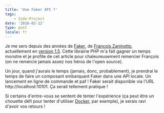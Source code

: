 ```yaml
---
title: 'Une Faker API ?'
tags:
    - Side-Project
date: '2016-02-12'
type: post
locale: fr
---
```


Je me sers depuis des années de <span lang="en">[Faker](https://github.com/fzaninotto/Faker)</span>, de [Francois Zaninotto](https://twitter.com/francoisz), actuellement en [version 1.5](http://www.redotheweb.com/2015/05/29/faker-15-is-released.html '"Faker 1.5 is released", RedoTheWeb'). Cette librairie PHP m'a fait gagner un temps monstre et je profite de cet article pour chaleureusement remercier François (on ne remercie jamais assez nos héros de l'<span lang="en">open source</span>).

Un jour, quand j'aurais le temps (jamais, donc, probablement), je prendrai le temps de faire un composant embarquant <span lang="en">Faker</span> dans une API locale. Un lancement en ligne de commande et paf ! Faker serait disponible via l'URL http://localhost:10101. Ça serait tellement pratique !

Si certains d'entre-vous se sentent de tenter l'expérience (ça peut être un chouette défi pour tenter d'utiliser [Docker](https://www.docker.com/), par exemple), je serais ravi d'avoir vos retours !
